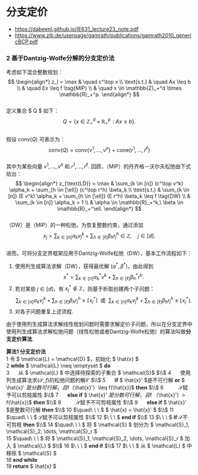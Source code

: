 # 分支定价

- https://dabeenl.github.io/IE631_lecture23_note.pdf
- https://www.zib.de/userpage/gamrath/publications/gamrath2010_genericBCP.pdf



### 2 基于Dantzig-Wolfe分解的分支定价法  
考虑如下混合整数规划：  
$$
\begin{align*}
z_I = \max & \quad c^\top x \\
\text{s.t.} & \quad Ax \leq b \\
& \quad Ex \leq f \tag{MIP} \\
& \quad x \in \mathbb{Z}_+^d \times \mathbb{R}_+^p.
\end{align*}
$$  
定义集合 $ Q $ 如下：  
$$
Q = \left\{ x \in \mathbb{Z}_+^d \times \mathbb{R}_+^p : Ax \leq b \right\}.
$$  
假设 $\text{conv}(Q)$ 可表示为：  
$$
\text{conv}(Q) = \text{conv}\{v^1, \ldots, v^n\} + \text{cone}\{r^1, \ldots, r^\ell\}
$$  
其中为某些向量 $v^1, \ldots, v^n$ 和 $r^1, \ldots, r^\ell$. 回顾，（MIP）的丹齐格－沃尔夫松弛由下式给出：  
$$
\begin{align*}
z_{\text{LD}} = \max & \sum_{k \in [n]} (c^\top v^k) \alpha_k + \sum_{h \in [\ell]} (c^\top r^h) \beta_k \\
\text{s.t.} & \sum_{k \in [n]} (E v^k) \alpha_k + \sum_{h \in [\ell]} (E r^h) \beta_k \leq f \tag{DW} \\
& \sum_{k \in [n]} \alpha_k = 1 \\
& \alpha \in \mathbb{R}_+^k,\ \beta \in \mathbb{R}_+^\ell.
\end{align*}
$$  
（DW）是（MIP）的一种松弛，为恢复整数约束，通过添加  
$$
x_j = \sum_{k \in [n]} \alpha_k v_j^k + \sum_{h \in [\ell]} \beta_h r_j^h \in \mathbb{Z},\quad j \in [d].
$$  
进而，可将分支定界框架应用于Dantzig-Wolfe松弛（DW），基本工作流程如下：  

1. 使用列生成算法求解（DW），获得最优解 $(\alpha^*, \beta^*)$，由此得到  
$$
x^* = \sum_{k \in [n]} \alpha_k^* v^k + \sum_{h \in [\ell]} \beta_h^* r^h.
$$  
2. 若对某些 $j \in [d]$，有 $x_j^* \notin \mathbb{Z}$，则基于析取创建两个子问题：  
$$
\sum_{k \in [n]} \alpha_k v_j^k + \sum_{h \in [\ell]} \beta_h r_j^h \geq \lceil x_j^* \rceil\ \text{ 或 }\ \sum_{k \in [n]} \alpha_k v_j^k + \sum_{h \in [\ell]} \beta_h r_j^h \leq \lfloor x_j^* \rfloor.
$$  
3. 对各子问题重复上述流程. 

由于使用列生成算法求解线性规划问题时需要求解定价子问题，所以在分支定界中使用列生成算法求解松弛问题（线性松弛或者Dantzig-Wolfe松弛）的算法叫做**分支定价算法**. 

**算法1 分支定价法**  
1  令 $ \mathcal{L} = \mathcal{D} $，初始化 $ \hat{x} $  
2 **while** $ \mathcal{L} \neq \emptyset $ **do**  
3 $\quad$ 从 $ \mathcal{L} $ 中选择待探索的子集合 $ \mathcal{S}$ $\\$
4 $\quad$ 使用列生成算法求$(\mathcal{S},f)$的松弛问题的解$\hat{x}'$ $\\$
5 $\quad$ **if** $ \hat{x}' $是不可行解 **or** $ \hat{x}' $是分数可行解，且$f（\hat{x}'）\leq f(\hat{x})$ **then** $\\$
6 $\quad\quad$ $\mathcal{S}$赋予可以剪枝属性 $\\$
7   $\quad$ **else if**  $ \hat{x}' $是分数可行解，且$f
（\hat{x}'）> f(\hat{x})$ **then** $\\$
8 $\quad\quad$ $\mathcal{S}$赋予不可剪枝属性 $\\$
9 $\quad$ **else if** $ \hat{x}' $是整数可行解 **then** $\\$
10 $\quad\ \ \ $ $ \hat{x} = \hat{x}' $  $\\$
11 $\quad\ \ \ $  $\mathcal{S}$赋予可以剪枝属性 $\\$
12 $\ \ \ $ **end if** $\\$
13 $\ \ \ $ **if** $\mathcal{S}$不可剪枝 **then** $\\$
14 $\quad\ \ \ $ 将 $ \mathcal{S} $ 划分为 $ \mathcal{S}_1, \mathcal{S}_2, \dots, \mathcal{S}_r $  
15 $\quad\ \ \ $ 将 $ \mathcal{S}_1, \mathcal{S}_2, \dots, \mathcal{S}_r $ 加入 $ \mathcal{L} $ $\\$
16 $\ \ \ $ **end if**  $\\$
17 $\ \ \ $ 从 $ \mathcal{L} $ 中移除 $ \mathcal{S} $  
18 **end while**  
19 **return** $ \hat{x} $ 